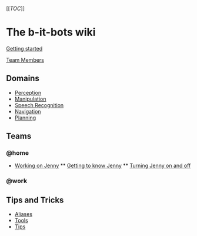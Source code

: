[[_TOC_]]

# The b-it-bots wiki
[Getting started](getting-started)

[Team Members](members)

## Domains
- [Perception](perception)
- [Manipulation](manipulation)
- [Speech Recognition](speech)
- [Navigation](/domains/navigation/main)
- [Planning](planning)

## Teams
### @home
* [Working on Jenny](working-on-jenny)
** [Getting to know Jenny](getting-to-know-jennys)
** [Turning Jenny on and off](turning-jenny-on-and-off)

### @work


## Tips and Tricks
* [Aliases](setup/aliases)
* [Tools](setup/tools)
* [Tips](tips)
